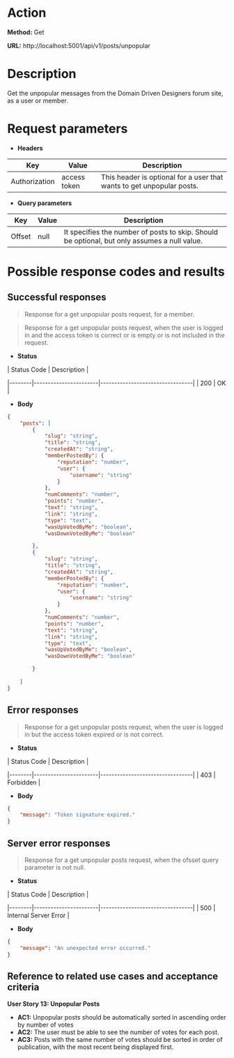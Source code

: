 # Action

**Method:** Get

**URL:** http://localhost:5001/api/v1/posts/unpopular


# Description

Get the unpopular messages from the Domain Driven Designers forum site, as a user or member.


# Request parameters

>
* **Headers**

| Key           | Value                            | Description          | 
|-------------  |----------------------------------|----------------------|
| Authorization | access token                    | This header is optional for a user that wants to get unpopular posts. |

>
* **Query parameters**

| Key           | Value                            | Description          |
|-------------  |----------------------------------|----------------------|
| Offset        | null                             | It specifies the number of posts to skip. Should be optional, but only assumes a null value. |

# Possible response codes and results

## Successful responses

>Response for a get unpopular posts request, for a member.

>Response for a get unpopular posts request, when the user is logged in and the access token is correct or is empty or is not included in the request.


* **Status**

| Status Code   | Description           |

|--------|-----------------------|---------------------------------|
| 200    | OK                    |


* **Body**

```json 
{
    "posts": [
        {
            "slug": "string",
            "title": "string",
            "createdAt": "string",
            "memberPostedBy": {
                "reputation": "number",
                "user": {
                    "username": "string"
                }
            },
            "numComments": "number",
            "points": "number",
            "text": "string",
            "link": "string",
            "type": "text",
            "wasUpVotedByMe": "boolean",
            "wasDownVotedByMe": "boolean"

        },
        {
            "slug": "string",
            "title": "string",
            "createdAt": "string",
            "memberPostedBy": {
                "reputation": "number",
                "user": {
                    "username": "string"
                }
            },
            "numComments": "number",
            "points": "number",
            "text": "string",
            "link": "string",
            "type": "text",
            "wasUpVotedByMe": "boolean",
            "wasDownVotedByMe": "boolean"

        } 
        
    ]
}

```

  ## Error responses

>Response for a get unpopular posts request, when the user is logged in but the access token expired or is not correct.

* **Status**

| Status Code   | Description           |

|--------|-----------------------|---------------------------------|
| 403     | Forbidden                   |

* **Body**

```json 
{
    "message": "Token signature expired."
}
```

## Server error responses

>Response for a get unpopular posts request, when the ofsset query parameter is not null.

* **Status**

| Status Code   | Description           |

|--------|-----------------------|---------------------------------|
| 500     | Internal Server Error                   |


* **Body**

```json 
{
    "message": "An unexpected error occurred."
}
```

## Reference to related use cases and acceptance criteria

**User Story 13: Unpopular Posts**

* **AC1:** Unpopular posts should be automatically sorted in ascending order by number of votes
* **AC2:** The user must be able to see the number of votes for each post.
* **AC3:** Posts with the same number of votes should be sorted in order of publication, with the most recent being displayed first.
